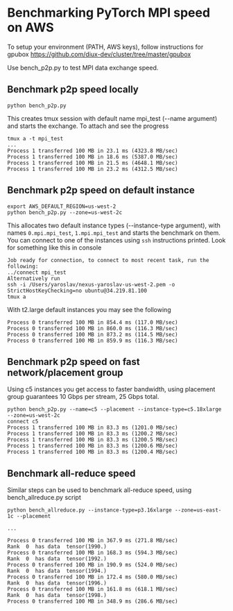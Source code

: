 
# Benchmarking PyTorch MPI speed on AWS

To setup your environment (PATH, AWS keys), follow instructions for gpubox
https://github.com/diux-dev/cluster/tree/master/gpubox

Use bench_p2p.py to test MPI data exchange speed.

## Benchmark p2p speed locally

```
python bench_p2p.py
```
This creates tmux session with default name mpi_test (--name argument) and starts the exchange. To attach and see the progress

```
tmux a -t mpi_test
...
Process 1 transferred 100 MB in 23.1 ms (4323.8 MB/sec)
Process 1 transferred 100 MB in 18.6 ms (5387.0 MB/sec)
Process 1 transferred 100 MB in 21.5 ms (4648.1 MB/sec)
Process 1 transferred 100 MB in 23.2 ms (4312.5 MB/sec)
```

## Benchmark p2p speed on default instance

```
export AWS_DEFAULT_REGION=us-west-2
python bench_p2p.py --zone=us-west-2c
```
This allocates two default instance types (--instance-type argument), with names `0.mpi.mpi_test`, `1.mpi.mpi_test` and starts the benchmark on them. You can connect to one of the instances using `ssh` instructions printed. Look for something like this in console

```
Job ready for connection, to connect to most recent task, run the following:
../connect mpi_test
Alternatively run
ssh -i /Users/yaroslav/nexus-yaroslav-us-west-2.pem -o StrictHostKeyChecking=no ubuntu@34.219.81.100
tmux a
```

With t2.large default instances you may see the following

```
Process 0 transferred 100 MB in 854.4 ms (117.0 MB/sec)
Process 0 transferred 100 MB in 860.0 ms (116.3 MB/sec)
Process 0 transferred 100 MB in 873.2 ms (114.5 MB/sec)
Process 0 transferred 100 MB in 859.9 ms (116.3 MB/sec)
```

## Benchmark p2p speed on fast network/placement group

Using c5 instances you get access to faster bandwidth, using placement group guarantees 10 Gbps per stream, 25 Gbps total.

```
python bench_p2p.py --name=c5 --placement --instance-type=c5.18xlarge --zone=us-west-2c
connect c5
Process 1 transferred 100 MB in 83.3 ms (1201.0 MB/sec)
Process 1 transferred 100 MB in 83.3 ms (1200.2 MB/sec)
Process 1 transferred 100 MB in 83.3 ms (1200.5 MB/sec)
Process 1 transferred 100 MB in 83.3 ms (1200.6 MB/sec)
Process 1 transferred 100 MB in 83.3 ms (1200.4 MB/sec)
```

## Benchmark all-reduce speed

Similar steps can be used to benchmark all-reduce speed, using bench_allreduce.py script

```
python bench_allreduce.py --instance-type=p3.16xlarge --zone=us-east-1c --placement

...

Process 0 transferred 100 MB in 367.9 ms (271.8 MB/sec)
Rank  0  has data  tensor(1990.)
Process 0 transferred 100 MB in 168.3 ms (594.3 MB/sec)
Rank  0  has data  tensor(1992.)
Process 0 transferred 100 MB in 190.9 ms (524.0 MB/sec)
Rank  0  has data  tensor(1994.)
Process 0 transferred 100 MB in 172.4 ms (580.0 MB/sec)
Rank  0  has data  tensor(1996.)
Process 0 transferred 100 MB in 161.8 ms (618.1 MB/sec)
Rank  0  has data  tensor(1998.)
Process 0 transferred 100 MB in 348.9 ms (286.6 MB/sec)
```